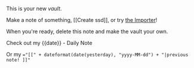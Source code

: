 This is your new *vault*.

Make a note of something, [[Create ssd]], or try [the Importer](https://help.obsidian.md/Plugins/Importer)!

When you're ready, delete this note and make the vault your own.

Check out my {{date}} - Daily Note

Or my `="[[" + dateformat(date(yesterday), "yyyy-MM-dd") + "|previous note! ]]"`
